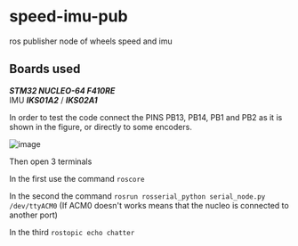 # speed-imu-pub
ros publisher node of wheels speed and imu 

## Boards used
***STM32 NUCLEO-64 F410RE***    
IMU ***IKS01A2*** / ***IKS02A1***

In order to test the code connect the PINS PB13, PB14, PB1 and PB2 as it is shown in the figure, or directly to some encoders.

![image](https://user-images.githubusercontent.com/115342258/224169768-62fede09-32b7-47fc-b086-630190e35790.png)

Then open 3 terminals

In the first use the command ```roscore```

In the second the command ```rosrun rosserial_python serial_node.py /dev/ttyACM0``` (If ACM0 doesn't works means that the nucleo is connected to another port)

In the third ```rostopic echo chatter```
